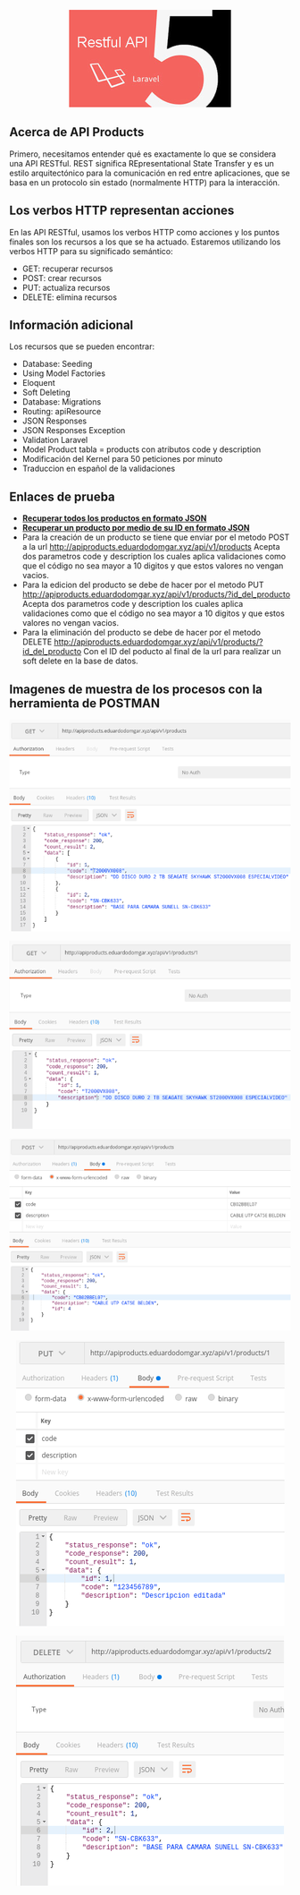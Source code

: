 <p align="center"><img src="public/img/api_rest.jpg"></p>


## Acerca de API Products

Primero, necesitamos entender qué es exactamente lo que se considera una API RESTful. REST significa REpresentational State Transfer y es un estilo arquitectónico para la comunicación en red entre aplicaciones, que se basa en un protocolo sin estado (normalmente HTTP) para la interacción.

## Los verbos HTTP representan acciones

En las API RESTful, usamos los verbos HTTP como acciones y los puntos finales son los recursos a los que se ha actuado. Estaremos utilizando los verbos HTTP para su significado semántico:

- GET: recuperar recursos
- POST: crear recursos
- PUT: actualiza recursos
- DELETE: elimina recursos

## Información adicional
Los recursos que se pueden encontrar:
- Database: Seeding
- Using Model Factories
- Eloquent
- Soft Deleting
- Database: Migrations
- Routing: apiResource
- JSON Responses
- JSON Responses Exception
- Validation Laravel
- Model Product tabla = products con atributos code y description
- Modificación del Kernel para 50 peticiones por minuto
- Traduccion en español de la validaciones

## Enlaces de prueba
- **[Recuperar todos los productos en formato JSON](http://apiproducts.eduardodomgar.xyz/api/v1/products)**
- **[Recuperar un producto por medio de su ID en formato JSON](http://apiproducts.eduardodomgar.xyz/api/v1/products/1)**
- Para la creación de un producto se tiene que enviar por el metodo POST a la url http://apiproducts.eduardodomgar.xyz/api/v1/products
Acepta dos parametros code y description los cuales aplica validaciones como que el código no sea mayor a 10 digitos y que estos valores no vengan vacios.
- Para la edicion del producto se debe de hacer por el metodo PUT http://apiproducts.eduardodomgar.xyz/api/v1/products/?id_del_producto
Acepta dos parametros code y description los cuales aplica validaciones como que el código no sea mayor a 10 digitos y que estos valores no vengan vacios.
- Para la eliminación del producto se debe de hacer por el metodo DELETE http://apiproducts.eduardodomgar.xyz/api/v1/products/?id_del_producto
Con el ID del poducto al final de la url para realizar un soft delete en la base de datos.

## Imagenes de muestra de los procesos con la herramienta de POSTMAN
<p align="center"><img src="public/img/all.png"></p>
<p align="center"><img src="public/img/product.png"></p>
<p align="center"><img src="public/img/create.png"></p>
<p align="center"><img src="public/img/edit.png"></p>
<p align="center"><img src="public/img/delete.png"></p>